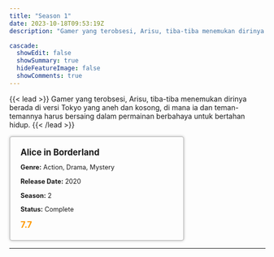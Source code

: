 ```yaml
---
title: "Season 1"
date: 2023-10-18T09:53:19Z
description: "Gamer yang terobsesi, Arisu, tiba-tiba menemukan dirinya berada di versi Tokyo yang aneh dan kosong, di mana ia dan teman-temannya harus bersaing dalam permainan berbahaya untuk bertahan hidup."

cascade:
  showEdit: false
  showSummary: true
  hideFeatureImage: false
  showComments: true
---
```


{{< lead >}}
Gamer yang terobsesi, Arisu, tiba-tiba menemukan dirinya berada di versi Tokyo yang aneh dan kosong, di mana ia dan teman-temannya harus bersaing dalam permainan berbahaya untuk bertahan hidup.
{{< /lead >}}



<style>

/* CSS for the movie information box */
        .movie-box {
            width: 300px;
            padding: 20px;
            border: 2px solid #ccc; /* Border added */
            border-radius: 5px;
            box-shadow: 0 0 5px rgba(0, 0, 0, 0.2);
        }

        /* CSS for movie title */
        .movie-title {
            font-size: 1.2em;
            font-weight: bold;
            margin-bottom: 10px;
        }

        /* CSS for movie details */
        .movie-details {
            font-size: 0.9em;
            margin-bottom: 10px;
        }

        /* CSS for movie rating */
        .movie-rating {
            font-size: 1.2em;
            font-weight: bold;
            color: #ff9900; /* IMDb's rating color */
        }
</style>

 <div class="movie-box">
        <div class="movie-title">Alice in Borderland</div>
        <div class="movie-details">
            <p><strong>Genre:</strong> Action, Drama, Mystery</p>
            <p><strong>Release Date:</strong> 2020</p>
            <p><strong>Season:</strong> 2</p>
            <p><strong>Status:</strong> Complete</p>
        </div>
        <div class="movie-rating">7.7</div>
    </div>

---